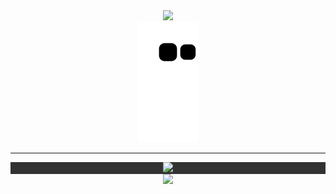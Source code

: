 <style>
    background-color: black;
</style>

<div align="center">
<img src="https://user-images.githubusercontent.com/93293719/189511766-ee5dd308-9e51-4415-a9ac-cb655bafaa42.gif"/>  
<div>
 <div>
<img src="https://github.com/5c0/5c0/blob/output/github-contribution-grid-snake.svg"/>
</div>

---
 
  <div align="center">
      <div style="background-color: rgb(50, 50, 50);">
<img src="https://user-images.githubusercontent.com/93293719/189512050-d4c59ef6-715f-47bf-bcf0-c541d2408b9f.gif"/>
  </div>
<div align="center">
<img src="https://profile-counter.glitch.me/5c0/count.svg"/></div>
